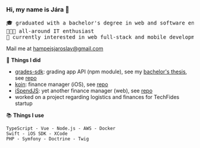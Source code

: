 ### Hi, my name is Jára 👋
<pre>
🎓 graduated with a bachelor's degree in web and software engineering at <a href="https://fit.cvut.cz/en">FIT CTU</a>
👨🏻‍💻 all-around IT enthusiast
📱 currently interested in web full-stack and mobile development
</pre>

Mail me at [hampejsjaroslav@gmail.com](mailto:hampejsjaroslav@gmail.com)

🔗 **Things I did**
* [grades-sdk](https://www.npmjs.com/package/grades-sdk): grading app API (npm module), see my [bachelor's thesis](https://dspace.cvut.cz/handle/10467/95126), see [repo](https://github.com/jarih7/grades-sdk)
* [koin](https://github.com/jarih7/koin): finance manager (iOS), see [repo](https://github.com/jarih7/koin)
* [iSpendJS](https://github.com/jarih7/iSpendJS): yet another finance manager (web), see [repo](https://github.com/jarih7/iSpend)
* worked on a project regarding logistics and finances for TechFides startup

📚 **Things I use**
```
TypeScript - Vue - Node.js - AWS - Docker
Swift - iOS SDK - XCode
PHP - Symfony - Doctrine - Twig
```

<!---
jarih7/jarih7 is a ✨ special ✨ repository because its `README.md` (this file) appears on your GitHub profile.
You can click the Preview link to take a look at your changes.
--->
